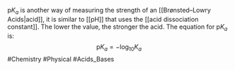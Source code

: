 p$K_{a}$ is another way of measuring the strength of an [[Brønsted–Lowry Acids|acid]], it is similar to [[pH]] that uses the [[acid dissociation constant]]. The lower the value, the stronger the acid. The equation for p$K_{a}$ is:
$$
\text{p}K_{a}=-\log_{10}K_{a}
$$
#Chemistry #Physical #Acids_Bases 